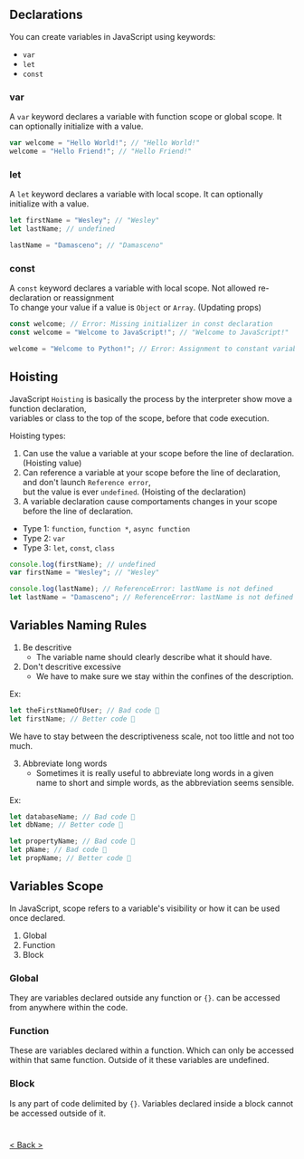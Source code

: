 ## Declarations
You can create variables in JavaScript using keywords:
- `var`
- `let`
- `const`

### var
A `var` keyword declares a variable with function scope or global scope. 
It can optionally initialize with a value.

```js
var welcome = "Hello World!"; // "Hello World!"
welcome = "Hello Friend!"; // "Hello Friend!"
```

### let
A `let` keyword declares a variable with local scope.
It can optionally initialize with a value.

```js
let firstName = "Wesley"; // "Wesley"
let lastName; // undefined

lastName = "Damasceno"; // "Damasceno"
```

### const
A `const` keyword declares a variable with local scope. Not allowed re-declaration or reassignment <br>
To change your value if a value is `Object` or `Array`. (Updating props)

```js
const welcome; // Error: Missing initializer in const declaration
const welcome = "Welcome to JavaScript!"; // "Welcome to JavaScript!"

welcome = "Welcome to Python!"; // Error: Assignment to constant variable.
```

## Hoisting
JavaScript `Hoisting` is basically the process by the interpreter show move a function declaration,<br> 
variables or class to the top of the scope, before that code execution. 

Hoisting types:
1. Can use the value a variable at your scope before the line of declaration. (Hoisting value)
1. Can reference a variable at your scope before the line of declaration, and don't launch `Reference error`,<br> 
but the value is ever `undefined`. (Hoisting of the declaration)
1. A variable declaration cause comportaments changes in your scope before the line of declaration.

- Type 1: `function`, `function *`, `async function`
- Type 2: `var`
- Type 3: `let`, `const`, `class`

```js
console.log(firstName); // undefined
var firstName = "Wesley"; // "Wesley"
```
```js
console.log(lastName); // ReferenceError: lastName is not defined
let lastName = "Damasceno"; // ReferenceError: lastName is not defined
```

## Variables Naming Rules

1. Be descritive
    - The variable name should clearly describe what it should have. 
2. Don't descritive excessive
    - We have to make sure we stay within the confines of the description.

Ex:
```js
let theFirstNameOfUser; // Bad code 💩
let firstName; // Better code 🥳
```
We have to stay between the descriptiveness scale, not too little and not too much.

3. Abbreviate long words
    - Sometimes it is really useful to abbreviate long words in a given name to short and simple words, as the abbreviation seems sensible.

Ex:
```js
let databaseName; // Bad code 💩
let dbName; // Better code 🥳
```

```js
let propertyName; // Bad code 💩
let pName; // Bad code 💩
let propName; // Better code 🥳
```

## Variables Scope

In JavaScript, scope refers to a variable's visibility or how it can be used once declared.

1. Global
1. Function
1. Block

### Global
They are variables declared outside any function or `{}`. can be accessed from anywhere within the code.

### Function
These are variables declared within a function. Which can only be accessed within that same function. Outside of it these variables are undefined.

### Block
Is any part of code delimited by `{}`. Variables declared inside a block cannot be accessed outside of it.

#

[< Back >](/README.md)